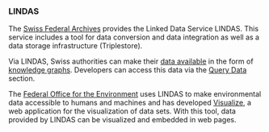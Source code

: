 ### LINDAS

The [Swiss Federal Archives](https://www.bar.admin.ch/bar/en/home.html) provides the Linked Data Service LINDAS. This service includes a tool for data conversion and data integration as well as a data storage infrastructure (Triplestore).

Via LINDAS, Swiss authorities can make their [data available](https://lindas.admin.ch/publish/?lang=en) in the form of [knowledge graphs](https://en.wikipedia.org/wiki/Knowledge_graph#:~:text=In%20knowledge%20representation%20and%20reasoning,%E2%80%93%20with%20free%2Dform%20semantics.). Developers can access this data via the [Query Data](https://lindas.admin.ch/sparql/?lang=en) section.

The [Federal Office for the Environment](https://www.bafu.admin.ch/bafu/en/home.html) uses LINDAS to make environmental data accessible to humans and machines and has developed [Visualize](https://www.visualize.admin.ch/en), a web application for the visualization of data sets. With this tool, data provided by LINDAS can be visualized and embedded in web pages.
